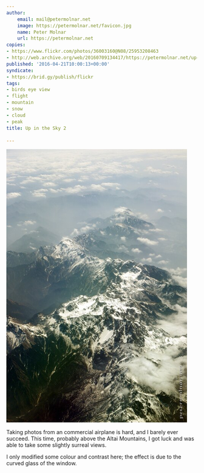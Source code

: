 ```yaml
---
author:
    email: mail@petermolnar.net
    image: https://petermolnar.net/favicon.jpg
    name: Peter Molnar
    url: https://petermolnar.net
copies:
- https://www.flickr.com/photos/36003160@N08/25953208463
- http://web.archive.org/web/20160709134417/https://petermolnar.net/up-in-the-sky-2/
published: '2016-04-21T10:00:13+00:00'
syndicate:
- https://brid.gy/publish/flickr
tags:
- birds eye view
- flight
- mountain
- snow
- cloud
- peak
title: Up in the Sky 2

---
```


![](up-in-the-sky-2.jpg)

Taking photos from an commercial airplane is hard, and I barely ever
succeed. This time, probably above the Altai Mountains, I got luck and
was able to take some slightly surreal views.

I only modified some colour and contrast here; the effect is due to the
curved glass of the window.